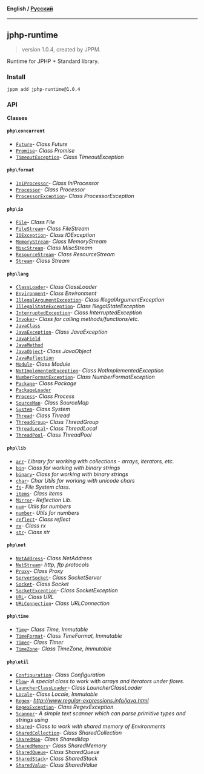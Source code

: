#### **English** / [Русский](README.ru.md)

---

## jphp-runtime
> version 1.0.4, created by JPPM.

Runtime for JPHP + Standard library.

### Install
```
jppm add jphp-runtime@1.0.4
```

### API
**Classes**

#### `php\concurrent`

- [`Future`](https://github.com/jphp-compiler/jphp/blob/master/jphp-runtime/api-docs/classes/php/concurrent/Future.md)- _Class Future_
- [`Promise`](https://github.com/jphp-compiler/jphp/blob/master/jphp-runtime/api-docs/classes/php/concurrent/Promise.md)- _Class Promise_
- [`TimeoutException`](https://github.com/jphp-compiler/jphp/blob/master/jphp-runtime/api-docs/classes/php/concurrent/TimeoutException.md)- _Class TimeoutException_

#### `php\format`

- [`IniProcessor`](https://github.com/jphp-compiler/jphp/blob/master/jphp-runtime/api-docs/classes/php/format/IniProcessor.md)- _Class IniProcessor_
- [`Processor`](https://github.com/jphp-compiler/jphp/blob/master/jphp-runtime/api-docs/classes/php/format/Processor.md)- _Class Processor_
- [`ProcessorException`](https://github.com/jphp-compiler/jphp/blob/master/jphp-runtime/api-docs/classes/php/format/ProcessorException.md)- _Class ProcessorException_

#### `php\io`

- [`File`](https://github.com/jphp-compiler/jphp/blob/master/jphp-runtime/api-docs/classes/php/io/File.md)- _Class File_
- [`FileStream`](https://github.com/jphp-compiler/jphp/blob/master/jphp-runtime/api-docs/classes/php/io/FileStream.md)- _Class FileStream_
- [`IOException`](https://github.com/jphp-compiler/jphp/blob/master/jphp-runtime/api-docs/classes/php/io/IOException.md)- _Class IOException_
- [`MemoryStream`](https://github.com/jphp-compiler/jphp/blob/master/jphp-runtime/api-docs/classes/php/io/MemoryStream.md)- _Class MemoryStream_
- [`MiscStream`](https://github.com/jphp-compiler/jphp/blob/master/jphp-runtime/api-docs/classes/php/io/MiscStream.md)- _Class MiscStream_
- [`ResourceStream`](https://github.com/jphp-compiler/jphp/blob/master/jphp-runtime/api-docs/classes/php/io/ResourceStream.md)- _Class ResourceStream_
- [`Stream`](https://github.com/jphp-compiler/jphp/blob/master/jphp-runtime/api-docs/classes/php/io/Stream.md)- _Class Stream_

#### `php\lang`

- [`ClassLoader`](https://github.com/jphp-compiler/jphp/blob/master/jphp-runtime/api-docs/classes/php/lang/ClassLoader.md)- _Class ClassLoader_
- [`Environment`](https://github.com/jphp-compiler/jphp/blob/master/jphp-runtime/api-docs/classes/php/lang/Environment.md)- _Class Environment_
- [`IllegalArgumentException`](https://github.com/jphp-compiler/jphp/blob/master/jphp-runtime/api-docs/classes/php/lang/IllegalArgumentException.md)- _Class IllegalArgumentException_
- [`IllegalStateException`](https://github.com/jphp-compiler/jphp/blob/master/jphp-runtime/api-docs/classes/php/lang/IllegalStateException.md)- _Class IllegalStateException_
- [`InterruptedException`](https://github.com/jphp-compiler/jphp/blob/master/jphp-runtime/api-docs/classes/php/lang/InterruptedException.md)- _Class InterruptedException_
- [`Invoker`](https://github.com/jphp-compiler/jphp/blob/master/jphp-runtime/api-docs/classes/php/lang/Invoker.md)- _Class for calling methods/functions/etc._
- [`JavaClass`](https://github.com/jphp-compiler/jphp/blob/master/jphp-runtime/api-docs/classes/php/lang/JavaClass.md)
- [`JavaException`](https://github.com/jphp-compiler/jphp/blob/master/jphp-runtime/api-docs/classes/php/lang/JavaException.md)- _Class JavaException_
- [`JavaField`](https://github.com/jphp-compiler/jphp/blob/master/jphp-runtime/api-docs/classes/php/lang/JavaField.md)
- [`JavaMethod`](https://github.com/jphp-compiler/jphp/blob/master/jphp-runtime/api-docs/classes/php/lang/JavaMethod.md)
- [`JavaObject`](https://github.com/jphp-compiler/jphp/blob/master/jphp-runtime/api-docs/classes/php/lang/JavaObject.md)- _Class JavaObject_
- [`JavaReflection`](https://github.com/jphp-compiler/jphp/blob/master/jphp-runtime/api-docs/classes/php/lang/JavaReflection.md)
- [`Module`](https://github.com/jphp-compiler/jphp/blob/master/jphp-runtime/api-docs/classes/php/lang/Module.md)- _Class Module_
- [`NotImplementedException`](https://github.com/jphp-compiler/jphp/blob/master/jphp-runtime/api-docs/classes/php/lang/NotImplementedException.md)- _Class NotImplementedException_
- [`NumberFormatException`](https://github.com/jphp-compiler/jphp/blob/master/jphp-runtime/api-docs/classes/php/lang/NumberFormatException.md)- _Class NumberFormatException_
- [`Package`](https://github.com/jphp-compiler/jphp/blob/master/jphp-runtime/api-docs/classes/php/lang/Package.md)- _Class Package_
- [`PackageLoader`](https://github.com/jphp-compiler/jphp/blob/master/jphp-runtime/api-docs/classes/php/lang/PackageLoader.md)
- [`Process`](https://github.com/jphp-compiler/jphp/blob/master/jphp-runtime/api-docs/classes/php/lang/Process.md)- _Class Process_
- [`SourceMap`](https://github.com/jphp-compiler/jphp/blob/master/jphp-runtime/api-docs/classes/php/lang/SourceMap.md)- _Class SourceMap_
- [`System`](https://github.com/jphp-compiler/jphp/blob/master/jphp-runtime/api-docs/classes/php/lang/System.md)- _Class System_
- [`Thread`](https://github.com/jphp-compiler/jphp/blob/master/jphp-runtime/api-docs/classes/php/lang/Thread.md)- _Class Thread_
- [`ThreadGroup`](https://github.com/jphp-compiler/jphp/blob/master/jphp-runtime/api-docs/classes/php/lang/ThreadGroup.md)- _Class ThreadGroup_
- [`ThreadLocal`](https://github.com/jphp-compiler/jphp/blob/master/jphp-runtime/api-docs/classes/php/lang/ThreadLocal.md)- _Class ThreadLocal_
- [`ThreadPool`](https://github.com/jphp-compiler/jphp/blob/master/jphp-runtime/api-docs/classes/php/lang/ThreadPool.md)- _Class ThreadPool_

#### `php\lib`

- [`arr`](https://github.com/jphp-compiler/jphp/blob/master/jphp-runtime/api-docs/classes/php/lib/arr.md)- _Library for working with collections - arrays, iterators, etc._
- [`bin`](https://github.com/jphp-compiler/jphp/blob/master/jphp-runtime/api-docs/classes/php/lib/bin.md)- _Class for working with binary strings_
- [`binary`](https://github.com/jphp-compiler/jphp/blob/master/jphp-runtime/api-docs/classes/php/lib/binary.md)- _Class for working with binary strings_
- [`char`](https://github.com/jphp-compiler/jphp/blob/master/jphp-runtime/api-docs/classes/php/lib/char.md)- _Char Utils for working with unicode chars_
- [`fs`](https://github.com/jphp-compiler/jphp/blob/master/jphp-runtime/api-docs/classes/php/lib/fs.md)- _File System class._
- [`items`](https://github.com/jphp-compiler/jphp/blob/master/jphp-runtime/api-docs/classes/php/lib/items.md)- _Class items_
- [`Mirror`](https://github.com/jphp-compiler/jphp/blob/master/jphp-runtime/api-docs/classes/php/lib/Mirror.md)- _Reflection Lib._
- [`num`](https://github.com/jphp-compiler/jphp/blob/master/jphp-runtime/api-docs/classes/php/lib/num.md)- _Utils for numbers_
- [`number`](https://github.com/jphp-compiler/jphp/blob/master/jphp-runtime/api-docs/classes/php/lib/number.md)- _Utils for numbers_
- [`reflect`](https://github.com/jphp-compiler/jphp/blob/master/jphp-runtime/api-docs/classes/php/lib/reflect.md)- _Class reflect_
- [`rx`](https://github.com/jphp-compiler/jphp/blob/master/jphp-runtime/api-docs/classes/php/lib/rx.md)- _Class rx_
- [`str`](https://github.com/jphp-compiler/jphp/blob/master/jphp-runtime/api-docs/classes/php/lib/str.md)- _Class str_

#### `php\net`

- [`NetAddress`](https://github.com/jphp-compiler/jphp/blob/master/jphp-runtime/api-docs/classes/php/net/NetAddress.md)- _Class NetAddress_
- [`NetStream`](https://github.com/jphp-compiler/jphp/blob/master/jphp-runtime/api-docs/classes/php/net/NetStream.md)- _http, ftp protocols_
- [`Proxy`](https://github.com/jphp-compiler/jphp/blob/master/jphp-runtime/api-docs/classes/php/net/Proxy.md)- _Class Proxy_
- [`ServerSocket`](https://github.com/jphp-compiler/jphp/blob/master/jphp-runtime/api-docs/classes/php/net/ServerSocket.md)- _Class SocketServer_
- [`Socket`](https://github.com/jphp-compiler/jphp/blob/master/jphp-runtime/api-docs/classes/php/net/Socket.md)- _Class Socket_
- [`SocketException`](https://github.com/jphp-compiler/jphp/blob/master/jphp-runtime/api-docs/classes/php/net/SocketException.md)- _Class SocketException_
- [`URL`](https://github.com/jphp-compiler/jphp/blob/master/jphp-runtime/api-docs/classes/php/net/URL.md)- _Class URL_
- [`URLConnection`](https://github.com/jphp-compiler/jphp/blob/master/jphp-runtime/api-docs/classes/php/net/URLConnection.md)- _Class URLConnection_

#### `php\time`

- [`Time`](https://github.com/jphp-compiler/jphp/blob/master/jphp-runtime/api-docs/classes/php/time/Time.md)- _Class Time, Immutable_
- [`TimeFormat`](https://github.com/jphp-compiler/jphp/blob/master/jphp-runtime/api-docs/classes/php/time/TimeFormat.md)- _Class TimeFormat, Immutable_
- [`Timer`](https://github.com/jphp-compiler/jphp/blob/master/jphp-runtime/api-docs/classes/php/time/Timer.md)- _Class Timer_
- [`TimeZone`](https://github.com/jphp-compiler/jphp/blob/master/jphp-runtime/api-docs/classes/php/time/TimeZone.md)- _Class TimeZone, Immutable_

#### `php\util`

- [`Configuration`](https://github.com/jphp-compiler/jphp/blob/master/jphp-runtime/api-docs/classes/php/util/Configuration.md)- _Class Configuration_
- [`Flow`](https://github.com/jphp-compiler/jphp/blob/master/jphp-runtime/api-docs/classes/php/util/Flow.md)- _A special class to work with arrays and iterators under flows._
- [`LauncherClassLoader`](https://github.com/jphp-compiler/jphp/blob/master/jphp-runtime/api-docs/classes/php/util/LauncherClassLoader.md)- _Class LauncherClassLoader_
- [`Locale`](https://github.com/jphp-compiler/jphp/blob/master/jphp-runtime/api-docs/classes/php/util/Locale.md)- _Class Locale, Immutable_
- [`Regex`](https://github.com/jphp-compiler/jphp/blob/master/jphp-runtime/api-docs/classes/php/util/Regex.md)- _http://www.regular-expressions.info/java.html_
- [`RegexException`](https://github.com/jphp-compiler/jphp/blob/master/jphp-runtime/api-docs/classes/php/util/RegexException.md)- _Class RegexException_
- [`Scanner`](https://github.com/jphp-compiler/jphp/blob/master/jphp-runtime/api-docs/classes/php/util/Scanner.md)- _A simple text scanner which can parse primitive types and strings using_
- [`Shared`](https://github.com/jphp-compiler/jphp/blob/master/jphp-runtime/api-docs/classes/php/util/Shared.md)- _Class to work with shared memory of Environments_
- [`SharedCollection`](https://github.com/jphp-compiler/jphp/blob/master/jphp-runtime/api-docs/classes/php/util/SharedCollection.md)- _Class SharedCollection_
- [`SharedMap`](https://github.com/jphp-compiler/jphp/blob/master/jphp-runtime/api-docs/classes/php/util/SharedMap.md)- _Class SharedMap_
- [`SharedMemory`](https://github.com/jphp-compiler/jphp/blob/master/jphp-runtime/api-docs/classes/php/util/SharedMemory.md)- _Class SharedMemory_
- [`SharedQueue`](https://github.com/jphp-compiler/jphp/blob/master/jphp-runtime/api-docs/classes/php/util/SharedQueue.md)- _Class SharedQueue_
- [`SharedStack`](https://github.com/jphp-compiler/jphp/blob/master/jphp-runtime/api-docs/classes/php/util/SharedStack.md)- _Class SharedStack_
- [`SharedValue`](https://github.com/jphp-compiler/jphp/blob/master/jphp-runtime/api-docs/classes/php/util/SharedValue.md)- _Class SharedValue_